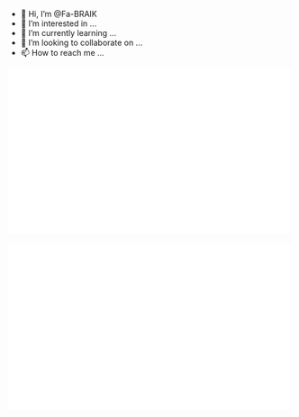 - 👋 Hi, I’m @Fa-BRAIK
- 👀 I’m interested in ...
- 🌱 I’m currently learning ...
- 💞️ I’m looking to collaborate on ...
- 📫 How to reach me ...

![](https://github.com/Fa-BRAIK/github-stats/blob/master/generated/overview.svg)

![](https://github.com/Fa-BRAIK/github-stats/blob/master/generated/languages.svg)

<!---
Fa-BRAIK/Fa-BRAIK is a ✨ special ✨ repository because its `README.md` (this file) appears on your GitHub profile.
You can click the Preview link to take a look at your changes.
--->
